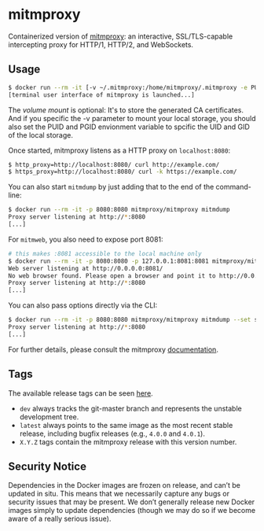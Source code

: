 # mitmproxy

Containerized version of [mitmproxy](https://mitmproxy.org/): an interactive, SSL/TLS-capable intercepting proxy for HTTP/1, HTTP/2, and WebSockets.

## Usage

```sh
$ docker run --rm -it [-v ~/.mitmproxy:/home/mitmproxy/.mitmproxy -e PUID=1001 -e PGID=1001] -p 8080:8080 mitmproxy/mitmproxy
[terminal user interface of mitmproxy is launched...]
```

The *volume mount* is optional: It's to store the generated CA certificates. And if you specific the -v parameter to mount your local storage, you should also set the PUID and PGID envionment variable to spcific the UID and GID of the local storage.  

Once started, mitmproxy listens as a HTTP proxy on `localhost:8080`:

```sh
$ http_proxy=http://localhost:8080/ curl http://example.com/
$ https_proxy=http://localhost:8080/ curl -k https://example.com/
```

You can also start `mitmdump` by just adding that to the end of the command-line:

```sh
$ docker run --rm -it -p 8080:8080 mitmproxy/mitmproxy mitmdump
Proxy server listening at http://*:8080
[...]
```

For `mitmweb`, you also need to expose port 8081:

```sh
# this makes :8081 accessible to the local machine only
$ docker run --rm -it -p 8080:8080 -p 127.0.0.1:8081:8081 mitmproxy/mitmproxy mitmweb --web-host 0.0.0.0
Web server listening at http://0.0.0.0:8081/
No web browser found. Please open a browser and point it to http://0.0.0.0:8081/
Proxy server listening at http://*:8080
[...]
```

You can also pass options directly via the CLI:

```sh
$ docker run --rm -it -p 8080:8080 mitmproxy/mitmproxy mitmdump --set ssl_insecure=true
Proxy server listening at http://*:8080
[...]
```

For further details, please consult the mitmproxy [documentation](http://docs.mitmproxy.org/en/stable/).

## Tags

The available release tags can be seen
[here](https://hub.docker.com/r/mitmproxy/mitmproxy/tags/).

* `dev` always tracks the git-master branch and represents the unstable development tree.
* `latest` always points to the same image as the most recent stable release, including bugfix releases (e.g., `4.0.0` and `4.0.1`).
* `X.Y.Z` tags contain the mitmproxy release with this version number.

## Security Notice

Dependencies in the Docker images are frozen on release, and can’t be updated in
situ. This means that we necessarily capture any bugs or security issues that
may be present. We don’t generally release new Docker images simply to update
dependencies (though we may do so if we become aware of a really serious issue).
